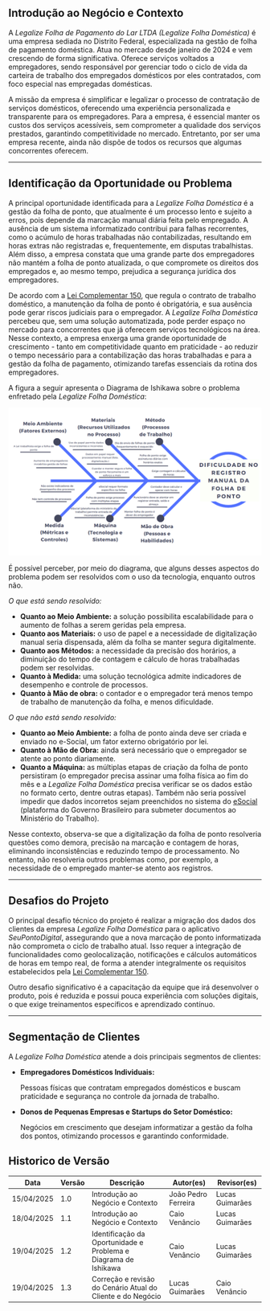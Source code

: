 ## Introdução ao Negócio e Contexto 

A *Legalize Folha de Pagamento do Lar LTDA (Legalize Folha Doméstica)* é uma empresa sediada no Distrito Federal, especializada na gestão de folha de pagamento doméstica. Atua no mercado desde janeiro de 2024 e vem crescendo de forma significativa. Oferece serviços voltados a empregadores, sendo responsável por gerenciar todo o ciclo de vida da carteira de trabalho dos empregados domésticos por eles contratados, com foco especial nas empregadas domésticas.

A missão da empresa é simplificar e legalizar o processo de contratação de serviços domésticos, oferecendo uma experiência personalizada e transparente para os empregadores. Para a empresa, é essencial manter os custos dos serviços acessíveis, sem comprometer a qualidade dos serviços prestados, garantindo competitividade no mercado. Entretanto, por ser uma empresa recente, ainda não dispõe de todos os recursos que algumas concorrentes oferecem.

---

## Identificação da Oportunidade ou Problema 

A principal oportunidade identificada para a *Legalize Folha Doméstica* é a gestão da folha de ponto, que atualmente é um processo lento e sujeito a erros, pois depende da marcação manual diária feita pelo empregado. A ausência de um sistema informatizado contribui para falhas recorrentes, como o acúmulo de horas trabalhadas não contabilizadas, resultando em horas extras não registradas e, frequentemente, em disputas trabalhistas. Além disso, a empresa constata que uma grande parte dos empregadores não mantém a folha de ponto atualizada, o que compromete os direitos dos empregados e, ao mesmo tempo, prejudica a segurança jurídica dos empregadores.

De acordo com a [Lei Complementar 150](https://www.planalto.gov.br/ccivil_03/leis/lcp/lcp150.htm), que regula o contrato de trabalho doméstico, a manutenção da folha de ponto é obrigatória, e sua ausência pode gerar riscos judiciais para o empregador. A  *Legalize Folha Doméstica* percebeu que, sem uma solução automatizada, pode perder espaço no mercado para concorrentes que já oferecem serviços tecnológicos na área. Nesse contexto, a empresa enxerga uma grande oportunidade de crescimento - tanto em competitividade quanto em praticidade - ao reduzir o tempo necessário para a contabilização das horas trabalhadas e para a gestão da folha de pagamento, otimizando tarefas essenciais da rotina dos empregadores.

A figura a seguir apresenta o Diagrama de Ishikawa sobre o problema enfretado pela *Legalize Folha Doméstica*:

![Diagrama de Ishikawa ](../assets/images/diagrama-de-ishikawa-v1.1.png)

É possível perceber, por meio do diagrama, que alguns desses aspectos do problema podem ser resolvidos com o uso da tecnologia, enquanto outros não.

*O que está sendo resolvido:*

  - **Quanto ao Meio Ambiente:** a solução possibilita escalabilidade para o aumento de folhas a serem geridas pela empresa.
  - **Quanto aos Materiais:** o uso de papel e a necessidade de digitalização manual seria dispensada, além da folha se manter segura digitalmente.
  - **Quanto aos Métodos:** a necessidade da precisão dos horários, a diminuição do tempo de contagem e cálculo de horas trabalhadas podem ser resolvidas.
  - **Quanto à Medida:** uma solução tecnológica admite indicadores de desempenho e controle de processos.
  - **Quanto à Mão de obra:** o contador e o empregador terá menos tempo de trabalho de manutenção da folha, e menos dificuldade.

*O que não está sendo resolvido:*

  - **Quanto ao Meio Ambiente:** a folha de ponto ainda deve ser criada e enviado no e-Social, um fator externo obrigatório por lei.
  - **Quanto à Mão de Obra:** ainda será necessário que o empregador se atente ao ponto diariamente.
  - **Quanto a Máquina:** as múltiplas etapas de criação da folha de ponto persistiram (o empregador precisa assinar uma folha física ao fim do mês e a *Legalize Folha Doméstica* precisa verificar se os dados estão no formato certo, dentre outras etapas). Também não seria possível impedir que dados incorretos sejam preenchidos no sistema do [eSocial](https://www.gov.br/esocial/pt-br) (plataforma do Governo Brasileiro para submeter documentos ao Ministério do Trabalho).

Nesse contexto, observa-se que a digitalização da folha de ponto resolveria questões como demora, precisão na marcação e contagem de horas, eliminando inconsistências e reduzindo tempo de processamento. No entanto, não resolveria outros problemas como, por exemplo, a necessidade de o empregado manter-se atento aos registros.

---

##  Desafios do Projeto

O principal desafio técnico do projeto é realizar a migração dos dados dos clientes da empresa *Legalize Folha Doméstica* para o aplicativo *SeuPontoDigital*, assegurando que a nova marcação de ponto informatizada não comprometa o ciclo de trabalho atual. Isso requer a integração de funcionalidades como geolocalização, notificações e cálculos automáticos de horas em tempo real, de forma a atender integralmente os requisitos estabelecidos pela [Lei Complementar 150](https://www.planalto.gov.br/ccivil_03/leis/lcp/lcp150.htm).

Outro desafio significativo é a capacitação da equipe que irá desenvolver o produto, pois é reduzida e possui pouca experiência com soluções digitais, o que exige treinamentos específicos e aprendizado contínuo.

---

## Segmentação de Clientes 

A *Legalize Folha Doméstica* atende a dois principais segmentos de clientes:

- **Empregadores Domésticos Individuais:**

    Pessoas físicas que contratam empregados domésticos e buscam praticidade e segurança no controle da jornada de trabalho.

- **Donos de Pequenas Empresas e Startups do Setor Doméstico:**

    Negócios em crescimento que desejam informatizar a gestão da folha dos pontos, otimizando processos e garantindo conformidade.

## Historico de Versão
Data     | Versão | Descrição | Autor(es) | Revisor(es)
-------- | ------ | --------- | ----- | ---------
15/04/2025 | 1.0 | Introdução ao Negócio e Contexto | João Pedro Ferreira  | Lucas Guimarães |
18/04/2025 | 1.1 | Introdução ao Negócio e Contexto | Caio Venâncio | Lucas Guimarães |
19/04/2025 | 1.2 | Identificação da Oportunidade e Problema e Diagrama de Ishikawa | Caio Venâncio | Lucas Guimarães|
19/04/2025 | 1.3 | Correção e revisão do Cenário Atual do Cliente e do Negócio |  Lucas Guimarães |Caio Venâncio |
